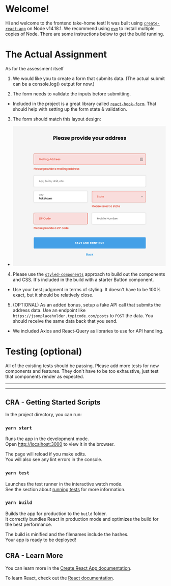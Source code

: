 # Welcome!

Hi and welcome to the frontend take-home test! It was built using [`create-react-app`](https://github.com/facebook/create-react-app) on Node v14.18.1. We recommend using [`nvm`](https://github.com/nvm-sh/nvm) to install multiple copies of Node. There are some instructions below to get the build running.

# The Actual Assignment

As for the assessment itself

1. We would like you to create a form that submits data. (The actual submit can be a console.log() output for now.)

2. The form needs to validate the inputs before submitting.

- Included in the project is a great library called [`react-hook-form`](https://react-hook-form.com/). That should help with setting up the form state & validation.

3. The form should match this layout design:

- ![example form](form-design.png "example form")

4. Please use the [`styled-components`](https://styled-components.com/) approach to build out the components and CSS. It's included in the build with a starter Button component.

- Use your best judgment in terms of styling. It doesn't have to be 100% exact, but it should be relatively close.

5. (OPTIONAL) As an added bonus, setup a fake API call that submits the address data. Use an endpoint like `https://jsonplaceholder.typicode.com/posts` to `POST` the data. You should receive the same data back that you send.

- We included Axios and React-Query as libraries to use for API handling.

# Testing (optional)

All of the existing tests should be passing. Please add more tests for new components and features. They don't have to be too exhaustive, just test that components render as expected.

---

---

## CRA - Getting Started Scripts

In the project directory, you can run:

### `yarn start`

Runs the app in the development mode.\
Open [http://localhost:3000](http://localhost:3000) to view it in the browser.

The page will reload if you make edits.\
You will also see any lint errors in the console.

### `yarn test`

Launches the test runner in the interactive watch mode.\
See the section about [running tests](https://facebook.github.io/create-react-app/docs/running-tests) for more information.

### `yarn build`

Builds the app for production to the `build` folder.\
It correctly bundles React in production mode and optimizes the build for the best performance.

The build is minified and the filenames include the hashes.\
Your app is ready to be deployed!

## CRA - Learn More

You can learn more in the [Create React App documentation](https://facebook.github.io/create-react-app/docs/getting-started).

To learn React, check out the [React documentation](https://reactjs.org/).
